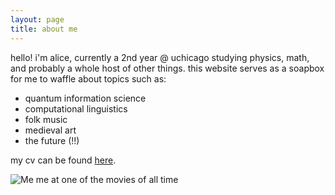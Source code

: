 ```yaml
---
layout: page
title: about me
---
```


hello! i'm alice, currently a 2nd year @ uchicago studying physics, math, and probably a whole host of other things. this website serves as a soapbox for me to waffle about topics such as:

- quantum information science
- computational linguistics
- folk music
- medieval art
- the future (!!)

my cv can be found [here](https://www.overleaf.com/read/vxkxvmtxsczf#c705a0).

![Me](https://atxwang.github.io/assets/img/profile2.jpg)
me at one of the movies of all time
